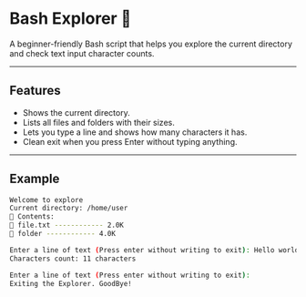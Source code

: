 # Bash Explorer 🧭

A beginner-friendly Bash script that helps you explore the current directory and check text input character counts.

---

## Features

- Shows the current directory.
- Lists all files and folders with their sizes.
- Lets you type a line and shows how many characters it has.
- Clean exit when you press Enter without typing anything.

---

## Example

```bash
Welcome to explore
Current directory: /home/user
📁 Contents:
📄 file.txt ------------ 2.0K
📁 folder ------------ 4.0K

Enter a line of text (Press enter without writing to exit): Hello world
Characters count: 11 characters

Enter a line of text (Press enter without writing to exit): 
Exiting the Explorer. GoodBye!
